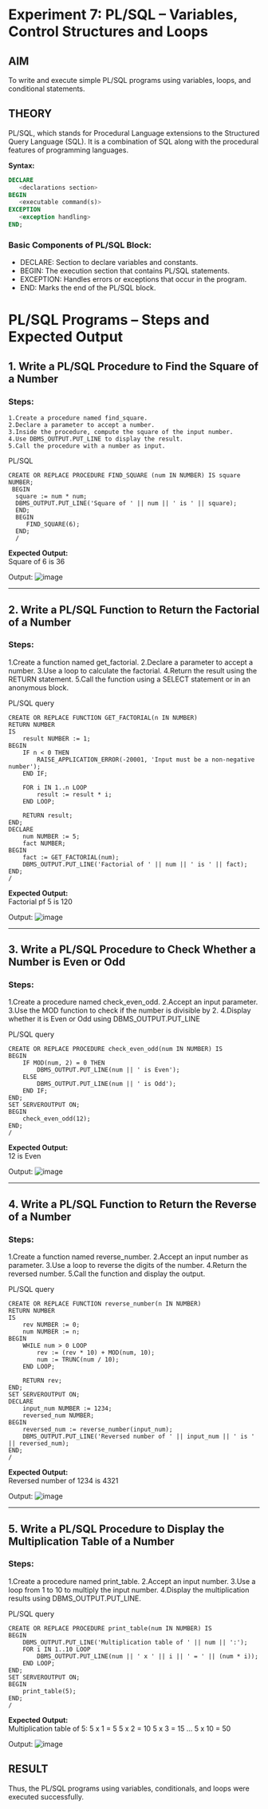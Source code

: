 # Experiment 7: PL/SQL – Variables, Control Structures and Loops

## AIM
To write and execute simple PL/SQL programs using variables, loops, and conditional statements.


## THEORY

PL/SQL, which stands for Procedural Language extensions to the Structured Query Language (SQL). It is a combination of SQL along with the procedural features of programming languages.

**Syntax:**
```sql
DECLARE 
   <declarations section> 
BEGIN 
   <executable command(s)>
EXCEPTION 
   <exception handling> 
END;
```

### Basic Components of PL/SQL Block:
- DECLARE: Section to declare variables and constants.
- BEGIN: The execution section that contains PL/SQL statements.
- EXCEPTION: Handles errors or exceptions that occur in the program.
- END: Marks the end of the PL/SQL block.

# PL/SQL Programs – Steps and Expected Output

## 1. Write a PL/SQL Procedure to Find the Square of a Number

### Steps:
    1.Create a procedure named find_square.
    2.Declare a parameter to accept a number.
    3.Inside the procedure, compute the square of the input number.
    4.Use DBMS_OUTPUT.PUT_LINE to display the result.
    5.Call the procedure with a number as input.

PL/SQL
```
CREATE OR REPLACE PROCEDURE FIND_SQUARE (num IN NUMBER) IS square NUMBER;
 BEGIN
  square := num * num;
  DBMS_OUTPUT.PUT_LINE('Square of ' || num || ' is ' || square);
  END;
  BEGIN
     FIND_SQUARE(6);
  END;
  /
```

**Expected Output:**  
Square of 6 is 36

Output:
![image](https://github.com/user-attachments/assets/ea943908-4126-4e3d-8353-8a11e15b7a9c)

---

## 2. Write a PL/SQL Function to Return the Factorial of a Number
### Steps:
1.Create a function named get_factorial.
2.Declare a parameter to accept a number.
3.Use a loop to calculate the factorial.
4.Return the result using the RETURN statement.
5.Call the function using a SELECT statement or in an anonymous block.

PL/SQL query
```
CREATE OR REPLACE FUNCTION GET_FACTORIAL(n IN NUMBER)
RETURN NUMBER
IS
    result NUMBER := 1;
BEGIN
    IF n < 0 THEN
        RAISE_APPLICATION_ERROR(-20001, 'Input must be a non-negative number');
    END IF;

    FOR i IN 1..n LOOP
        result := result * i;
    END LOOP;

    RETURN result;
END;
DECLARE
    num NUMBER := 5;
    fact NUMBER;
BEGIN
    fact := GET_FACTORIAL(num);
    DBMS_OUTPUT.PUT_LINE('Factorial of ' || num || ' is ' || fact);
END;
/
```

**Expected Output:**  
Factorial pf 5 is 120

Output:
![image](https://github.com/user-attachments/assets/11fe1e34-8264-45c9-a79b-e16d96c5cf76)


---

## 3. Write a PL/SQL Procedure to Check Whether a Number is Even or Odd

### Steps:
1.Create a procedure named check_even_odd.
2.Accept an input parameter.
3.Use the MOD function to check if the number is divisible by 2.
4.Display whether it is Even or Odd using DBMS_OUTPUT.PUT_LINE

PL/SQL query
```
CREATE OR REPLACE PROCEDURE check_even_odd(num IN NUMBER) IS
BEGIN
    IF MOD(num, 2) = 0 THEN
        DBMS_OUTPUT.PUT_LINE(num || ' is Even');
    ELSE
        DBMS_OUTPUT.PUT_LINE(num || ' is Odd');
    END IF;
END;
SET SERVEROUTPUT ON;
BEGIN
    check_even_odd(12);
END;
/
```
**Expected Output:**  
12 is Even 

Output:
![image](https://github.com/user-attachments/assets/5fea5774-f06d-4b7e-87a6-281aa82e8c82)

---

## 4. Write a PL/SQL Function to Return the Reverse of a Number
### Steps:
1.Create a function named reverse_number.
2.Accept an input number as parameter.
3.Use a loop to reverse the digits of the number.
4.Return the reversed number.
5.Call the function and display the output.

PL/SQL query
```
CREATE OR REPLACE FUNCTION reverse_number(n IN NUMBER)
RETURN NUMBER
IS
    rev NUMBER := 0;
    num NUMBER := n;
BEGIN
    WHILE num > 0 LOOP
        rev := (rev * 10) + MOD(num, 10);
        num := TRUNC(num / 10);
    END LOOP;

    RETURN rev;
END;
SET SERVEROUTPUT ON;
DECLARE
    input_num NUMBER := 1234;
    reversed_num NUMBER;
BEGIN
    reversed_num := reverse_number(input_num);
    DBMS_OUTPUT.PUT_LINE('Reversed number of ' || input_num || ' is ' || reversed_num);
END;
/
```
**Expected Output:**  
Reversed number of 1234 is 4321

Output:
![image](https://github.com/user-attachments/assets/8f454230-a385-4ee8-9f6a-81b184686293)


---

## 5. Write a PL/SQL Procedure to Display the Multiplication Table of a Number
### Steps:
1.Create a procedure named print_table.
2.Accept an input number.
3.Use a loop from 1 to 10 to multiply the input number.
4.Display the multiplication results using DBMS_OUTPUT.PUT_LINE.

PL/SQL query
```
CREATE OR REPLACE PROCEDURE print_table(num IN NUMBER) IS
BEGIN
    DBMS_OUTPUT.PUT_LINE('Multiplication table of ' || num || ':');
    FOR i IN 1..10 LOOP
        DBMS_OUTPUT.PUT_LINE(num || ' x ' || i || ' = ' || (num * i));
    END LOOP;
END;
SET SERVEROUTPUT ON;
BEGIN
    print_table(5);
END;
/
```
**Expected Output:**  
Multiplication table of 5:
5 x 1 = 5
5 x 2 = 10
5 x 3 = 15
...
5 x 10 = 50

Output:
![image](https://github.com/user-attachments/assets/62725263-5e36-4b4d-b7fc-cb779003d125)


## RESULT
Thus, the PL/SQL programs using variables, conditionals, and loops were executed successfully.

